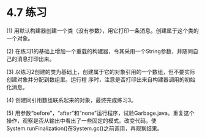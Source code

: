 # 4.7 练习


(1) 用默认构建器创建一个类（没有参数），用它打印一条消息。创建属于这个类的一个对象。

(2) 在练习1的基础上增加一个重载的构建器，令其采用一个String参数，并随同自己的消息打印出来。

(3) 以练习2创建的类为基础上，创建属于它的对象引用的一个数组，但不要实际创建对象并分配到数组里。运行程
序时，注意是否打印出来自构建器调用的初始化消息。

(4) 创建同引用数组联系起来的对象，最终完成练习3。

(5) 用参数“before”，“after”和“none”运行程序，试验Garbage.java。重复这个操作，观察是否从输出中看出了一些固定的模式。改变代码，使System.runFinalization()在System.gc()之前调用，再观察结果。